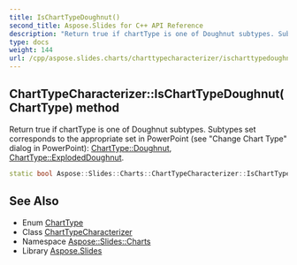 ```yaml
---
title: IsChartTypeDoughnut()
second_title: Aspose.Slides for C++ API Reference
description: "Return true if chartType is one of Doughnut subtypes. Subtypes set corresponds to the appropriate set in PowerPoint (see \"Change Chart Type\" dialog in PowerPoint): ChartType::Doughnut, ChartType::ExplodedDoughnut."
type: docs
weight: 144
url: /cpp/aspose.slides.charts/charttypecharacterizer/ischarttypedoughnut/
---
```

## ChartTypeCharacterizer::IsChartTypeDoughnut(ChartType) method


Return true if chartType is one of Doughnut subtypes. Subtypes set corresponds to the appropriate set in PowerPoint (see \"Change Chart Type\" dialog in PowerPoint): [ChartType::Doughnut](../../charttype/), [ChartType::ExplodedDoughnut](../../charttype/).

```cpp
static bool Aspose::Slides::Charts::ChartTypeCharacterizer::IsChartTypeDoughnut(ChartType chartType)
```

## See Also

* Enum [ChartType](../charttype/)
* Class [ChartTypeCharacterizer](./)
* Namespace [Aspose::Slides::Charts](../)
* Library [Aspose.Slides](../../)
